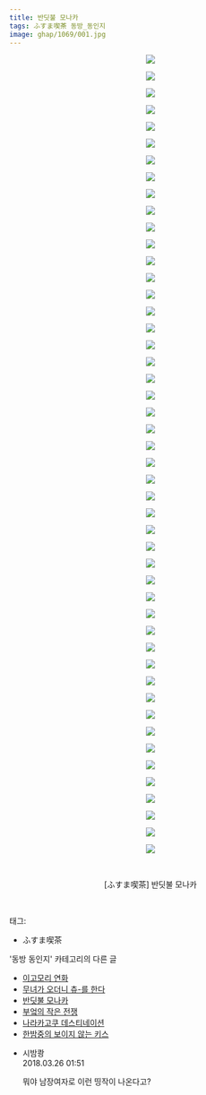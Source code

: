 ```yaml
---
title: 반딧불 모나카
tags: ふすま喫茶 동방_동인지
image: ghap/1069/001.jpg
---
```

<div class="article">
<p style="text-align: center; clear: none; float: none;"><img src="{{ site.nasurl }}/ghap/1069/001.jpg"/></p>
<p style="text-align: center; clear: none; float: none;"><img src="{{ site.nasurl }}/ghap/1069/002.jpg"/></p>
<p style="text-align: center; clear: none; float: none;"><img src="{{ site.nasurl }}/ghap/1069/003.jpg"/></p>
<p style="text-align: center; clear: none; float: none;"><img src="{{ site.nasurl }}/ghap/1069/004.jpg"/></p>
<p style="text-align: center; clear: none; float: none;"><img src="{{ site.nasurl }}/ghap/1069/005.jpg"/></p>
<p style="text-align: center; clear: none; float: none;"><img src="{{ site.nasurl }}/ghap/1069/006.jpg"/></p>
<p style="text-align: center; clear: none; float: none;"><img src="{{ site.nasurl }}/ghap/1069/007.jpg"/></p>
<p style="text-align: center; clear: none; float: none;"><img src="{{ site.nasurl }}/ghap/1069/008.jpg"/></p>
<p style="text-align: center; clear: none; float: none;"><img src="{{ site.nasurl }}/ghap/1069/009.jpg"/></p>
<p style="text-align: center; clear: none; float: none;"><img src="{{ site.nasurl }}/ghap/1069/010.jpg"/></p>
<p style="text-align: center; clear: none; float: none;"><img src="{{ site.nasurl }}/ghap/1069/011.jpg"/></p>
<p style="text-align: center; clear: none; float: none;"><img src="{{ site.nasurl }}/ghap/1069/012.jpg"/></p>
<p style="text-align: center; clear: none; float: none;"><img src="{{ site.nasurl }}/ghap/1069/013.jpg"/></p>
<p style="text-align: center; clear: none; float: none;"><img src="{{ site.nasurl }}/ghap/1069/014.jpg"/></p>
<p style="text-align: center; clear: none; float: none;"><img src="{{ site.nasurl }}/ghap/1069/015.jpg"/></p>
<p style="text-align: center; clear: none; float: none;"><img src="{{ site.nasurl }}/ghap/1069/016.jpg"/></p>
<p style="text-align: center; clear: none; float: none;"><img src="{{ site.nasurl }}/ghap/1069/017.jpg"/></p>
<p style="text-align: center; clear: none; float: none;"><img src="{{ site.nasurl }}/ghap/1069/018.jpg"/></p>
<p style="text-align: center; clear: none; float: none;"><img src="{{ site.nasurl }}/ghap/1069/019.jpg"/></p>
<p style="text-align: center; clear: none; float: none;"><img src="{{ site.nasurl }}/ghap/1069/020.jpg"/></p>
<p style="text-align: center; clear: none; float: none;"><img src="{{ site.nasurl }}/ghap/1069/021.jpg"/></p>
<p style="text-align: center; clear: none; float: none;"><img src="{{ site.nasurl }}/ghap/1069/022.jpg"/></p>
<p style="text-align: center; clear: none; float: none;"><img src="{{ site.nasurl }}/ghap/1069/023.jpg"/></p>
<p style="text-align: center; clear: none; float: none;"><img src="{{ site.nasurl }}/ghap/1069/024.jpg"/></p>
<p style="text-align: center; clear: none; float: none;"><img src="{{ site.nasurl }}/ghap/1069/025.jpg"/></p>
<p style="text-align: center; clear: none; float: none;"><img src="{{ site.nasurl }}/ghap/1069/026.jpg"/></p>
<p style="text-align: center; clear: none; float: none;"><img src="{{ site.nasurl }}/ghap/1069/027.jpg"/></p>
<p style="text-align: center; clear: none; float: none;"><img src="{{ site.nasurl }}/ghap/1069/028.jpg"/></p>
<p style="text-align: center; clear: none; float: none;"><img src="{{ site.nasurl }}/ghap/1069/029.jpg"/></p>
<p style="text-align: center; clear: none; float: none;"><img src="{{ site.nasurl }}/ghap/1069/030.jpg"/></p>
<p style="text-align: center; clear: none; float: none;"><img src="{{ site.nasurl }}/ghap/1069/031.jpg"/></p>
<p style="text-align: center; clear: none; float: none;"><img src="{{ site.nasurl }}/ghap/1069/032.jpg"/></p>
<p style="text-align: center; clear: none; float: none;"><img src="{{ site.nasurl }}/ghap/1069/033.jpg"/></p>
<p style="text-align: center; clear: none; float: none;"><img src="{{ site.nasurl }}/ghap/1069/034.jpg"/></p>
<p style="text-align: center; clear: none; float: none;"><img src="{{ site.nasurl }}/ghap/1069/035.jpg"/></p>
<p style="text-align: center; clear: none; float: none;"><img src="{{ site.nasurl }}/ghap/1069/036.jpg"/></p>
<p style="text-align: center; clear: none; float: none;"><img src="{{ site.nasurl }}/ghap/1069/037.jpg"/></p>
<p style="text-align: center; clear: none; float: none;"><img src="{{ site.nasurl }}/ghap/1069/038.jpg"/></p>
<p style="text-align: center; clear: none; float: none;"><img src="{{ site.nasurl }}/ghap/1069/039.jpg"/></p>
<p style="text-align: center; clear: none; float: none;"><img src="{{ site.nasurl }}/ghap/1069/040.jpg"/></p>
<p style="text-align: center; clear: none; float: none;"><img src="{{ site.nasurl }}/ghap/1069/041.jpg"/></p>
<p style="text-align: center; clear: none; float: none;"><img src="{{ site.nasurl }}/ghap/1069/042.jpg"/></p>
<p style="text-align: center; clear: none; float: none;"><img src="{{ site.nasurl }}/ghap/1069/043.jpg"/></p>
<p style="text-align: center; clear: none; float: none;"><img src="{{ site.nasurl }}/ghap/1069/044.jpg"/></p>
<p style="text-align: center; clear: none; float: none;"><img src="{{ site.nasurl }}/ghap/1069/045.jpg"/></p>
<p style="text-align: center; clear: none; float: none;"><img src="{{ site.nasurl }}/ghap/1069/046.jpg"/></p>
<p style="text-align: center; clear: none; float: none;"><img src="{{ site.nasurl }}/ghap/1069/047.jpg"/></p>
<p style="text-align: center; clear: none; float: none;"><img src="{{ site.nasurl }}/ghap/1069/048.jpg"/></p>
<p style="text-align: center; clear: none; float: none;"><br/></p>
<p style="text-align: center; clear: none; float: none;">[ふすま喫茶] 반딧불 모나카</p>
<p><br/></p>
</div><div class="tagTrail">
<p>태그: </p>
<ul>
<li>ふすま喫茶</li>
</ul>
</div><div class="another">
<p>'동방 동인지' 카테고리의 다른 글</p>
<ul>
<li><a href="/2016-07-24-ghap_1071">이고모리 연화</a></li>
<li><a href="/2016-07-24-ghap_1070">무녀가 오더니 츄-를 한다</a></li>
<li><a href="/2016-07-24-ghap_1069">반딧불 모나카</a></li>
<li><a href="/2016-07-24-ghap_1068">부엌의 작은 전쟁</a></li>
<li><a href="/2016-07-24-ghap_1066">나라카고쿠 데스티네이션</a></li>
<li><a href="/2016-07-24-ghap_1065">한밤중의 보이지 않는 키스</a></li>
</ul>
</div><div class="cb_module cb_fluid">
<div class="cb_wrt cb_profile">
<div class="comment">
<ul>
<li class="cb_thumb_off" id="comment15227292">
<div class="cb_comment_area">
<div class="cb_info_area">
<div class="cb_section">
<span class="cb_nick_name">시밤쾅</span>
</div>
<div class="cb_section">
<span class="cb_date">2018.03.26 01:51 </span>
</div>
</div>
<div class="cb_dsc_comment">
<p class="cb_dsc">
											뭐야 남장여자로 이런 띵작이 나온다고?
										</p>
</div>
</div></li>
</ul>
</div>
</div><!-- commentList close -->
</div>